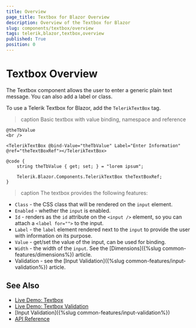 ```yaml
---
title: Overview
page_title: Textbox for Blazor Overview
description: Overview of the Textbox for Blazor
slug: components/textbox/overview
tags: telerik,blazor,textbox,overview
published: True
position: 0
---
```


# Textbox Overview

The Textbox component allows the user to enter a generic plain text message. You can also add a label or class.

To use a Telerik Textbox for Blazor, add the `TelerikTextBox` tag.

>caption Basic textbox with value binding, namespace and reference

````CSHTML
@theTbValue
<br />

<TelerikTextBox @bind-Value="theTbValue" Label="Enter Information" @ref="theTextBoxRef"></TelerikTextBox>

@code {
    string theTbValue { get; set; } = "lorem ipsum";

    Telerik.Blazor.Components.TelerikTextBox theTextBoxRef;
}
````


>caption The textbox provides the following features:

* `Class` - the CSS class that will be rendered on the `input` element.
* `Enabled` - whether the `input` is enabled.
* `Id` - renders as the `id` attribute on the `<input />` element, so you can attach a `<label for="">` to the input.
* `Label` - the `label` element rendered next to the `input` to provide the user with information on its purpose.
* `Value` - get/set the value of the input, can be used for binding.
* `Width` - the width of the `input`. See the [Dimensions]({%slug common-features/dimensions%}) article.
* Validation - see the [Input Validation]({%slug common-features/input-validation%}) article.


## See Also

  * [Live Demo: Textbox](https://demos.telerik.com/blazor-ui/textbox/index)
  * [Live Demo: Textbox Validation](https://demos.telerik.com/blazor-ui/textbox/validation)
  * [Input Validation]({%slug common-features/input-validation%})
  * [API Reference](https://docs.telerik.com/blazor-ui/api/Telerik.Blazor.Components.TelerikTextBox)
